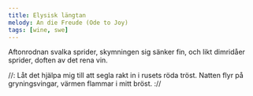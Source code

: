 ```yaml
---
title: Elysisk längtan
melody: An die Freude (Ode to Joy)
tags: [wine, swe]
---
```


Aftonrodnan svalka sprider,
skymningen sig sänker fin,
och likt dimridåer sprider,
doften av det rena vin.

//: Låt det hjälpa mig till att segla
rakt in i rusets röda tröst.
Natten flyr på gryningsvingar,
värmen flammar i mitt bröst. ://
